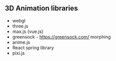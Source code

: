 ## 3D Animation libraries

- webgl
- three.js
- max.js (vue.js)
- greensock - https://greensock.com/ morphing
- anime.js
- React spring library
- pixi.js
